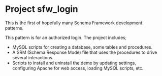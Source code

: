 # Project sfw_login

This is the first of hopefully many Schema Framework development patterns.

This pattern is for an authorized login.  The project includes;

- MySQL scripts for creating a database, some tables and procedures.
- A SRM (Schema Response Mode) file that uses the procedures to
  drive several interactions.
- Scripts to install and uninstall the demo by updating settings,
  configuring Apache for web access, loading MySQL scripts, etc.


